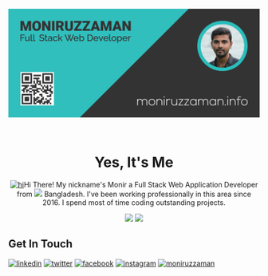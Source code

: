 [![Banner](https://github.com/EhtsYour/EhtsYour/blob/main/Banner.png)](https://github.com/EhtsYour)

<br>

<h1 align="center">Yes, It's Me</h1>

<p align="center"><a href="https://github.com/EhtsYour"><img src="https://user-images.githubusercontent.com/1303154/88677602-1635ba80-d120-11ea-84d8-d263ba5fc3c0.gif" width="20px" alt="hi"></a>Hi There! My nickname's Monir a Full Stack Web Application Developer from <a href="https://github.com/EhtsYour"><img src="https://image.flaticon.com/icons/svg/323/323299.svg" width="13"/></a> Bangladesh. I've been working professionally in this area since 2016. I spend most of time coding outstanding projects.</p>

<div  align="center">
 <a href="https://github.com/EhtsYour"><img src="https://komarev.com/ghpvc/?username=EhtsYour&style=flat-square&label=Profile+Views&color=30BFBD"></a>
 <a href="mailto:info@moniruzzaman.info"><img src="https://img.shields.io/badge/info@moniruzzaman.info-orange?style=flat-square&logo=Gmail&logoColor=white"></a>
</div>

<h2>Get In Touch</h2>

[<img src='https://img.shields.io/badge/LinkedIn-0077B5?style=for-the-badge&logo=linkedin&logoColor=white' alt='linkedin' height='40'>](https://www.linkedin.com/in/ehtsyour/)
[<img src='https://img.shields.io/badge/Twitter-1DA1F2?style=for-the-badge&logo=twitter&logoColor=white' alt='twitter' height='40'>](https://www.twitter.com/EhtsYour/)
[<img src='https://img.shields.io/badge/Facebook-1877F2?style=for-the-badge&logo=facebook&logoColor=white' alt='facebook' height='40'>](https://www.facebook.com/EhtsYour/)
[<img src='https://img.shields.io/badge/Instagram-E4405F?style=for-the-badge&logo=instagram&logoColor=white' alt='instagram' height='40'>](https://www.instagram.com/ehtsyour/)
[<img src='https://img.shields.io/badge/Website-16B6D2?style=for-the-badge&logo=Google-chrome&logoColor=white' alt='moniruzzaman' height='40'>](https://www.moniruzzaman.info/)


<!--
<img src="https://komarev.com/ghpvc/?username=EhtsYour&style=flat-square&label=Profile+Views&color=30BFBD">
<br>

## Things I Code With <img src ="https://media2.giphy.com/media/QssGEmpkyEOhBCb7e1/giphy.gif?cid=ecf05e47a0n3gi1bfqntqmob8g9aid1oyj2wr3ds3mg700bl&rid=giphy.gif" width = 30px>
[![Sass Badge](https://img.shields.io/badge/Sass-CC6699?style=for-the-badge&logo=sass&logoColor=white)](https://github.com/EhtsYour)
[![JavaScript Badge](https://img.shields.io/badge/JavaScript-F7DF1E?style=for-the-badge&logo=javascript&logoColor=white)](https://github.com/EhtsYour)
[![TypeScript Badge](https://img.shields.io/badge/TypeScript-007ACC?style=for-the-badge&logo=typescript&logoColor=white)](https://github.com/EhtsYour)
[![Node.js Badge](https://img.shields.io/badge/Node.js-339933?style=for-the-badge&logo=nodedotjs&logoColor=white)](https://github.com/EhtsYour)
[![React Badge](https://img.shields.io/badge/React-61DBFB?style=for-the-badge&logo=react&logoColor=black)](https://github.com/EhtsYour)
[![Express.js Badge](https://img.shields.io/badge/Express.js-000000?style=for-the-badge&logo=express&logoColor=white)](https://github.com/EhtsYour)
[![MongoDB Badge](https://img.shields.io/badge/MongoDB-4EA94B?style=for-the-badge&logo=mongodb&logoColor=white)](https://github.com/EhtsYour)
[![Next.js Badge](https://img.shields.io/badge/Next.js-000000?style=for-the-badge&logo=nextdotjs&logoColor=white)](https://github.com/EhtsYour)
[![GraphQL Badge](https://img.shields.io/badge/GraphQl-e535ab?style=for-the-badge&logo=node.js&logoColor=white)](https://github.com/EhtsYour)
[![VS_Code Badge](https://img.shields.io/badge/VS_Code-0078D4?style=for-the-badge&logo=visual-studio-code&logoColor=white)](https://github.com/EhtsYour)
[![Git Badge](https://img.shields.io/badge/Git-F05032?style=for-the-badge&logo=git&logoColor=white)](https://github.com/EhtsYour)

[<img align="right" width="50%" src="https://github-readme-stats.vercel.app/api?username=EhtsYour&show_icons=true&count_private=true&include_all_commits=true&hide_title=true&bg_color=10,333333,333333,30BFBD&title_color=fff&text_color=fff&icon_color=fff">](https://github.com/EhtsYour)

<img src='https://raw.githubusercontent.com/ShahriarShafin/ShahriarShafin/main/Assets/handshake.gif' width="100px">

<img src="https://github-readme-stats.vercel.app/api?username=EhtsYour&show_icons=true&include_all_commits=true&hide_border=true&count_private=true&hide_title=true&bg_color=10,333333,333333,30BFBD&title_color=fff&text_color=fff&icon_color=fff" alt="moniruzzaman github stats" align="center" width="500px">

<img src="https://github-readme-stats.vercel.app/api/top-langs/?username=EhtsYour&layout=compact&theme=buefy&bg_color=90,30BFBD,333333&text_color=fff&hide_title=true&hide_border=true" align="center" width="450px"/>


[<img align="right" width="50%" src="https://github-readme-stats.vercel.app/api?username=EhtsYour&show_icons=true&count_private=true&hide_title=true&bg_color=10,333333,333333,30BFBD&title_color=fff&text_color=fff&icon_color=fff">](https://github.com/EhtsYour)
-->
